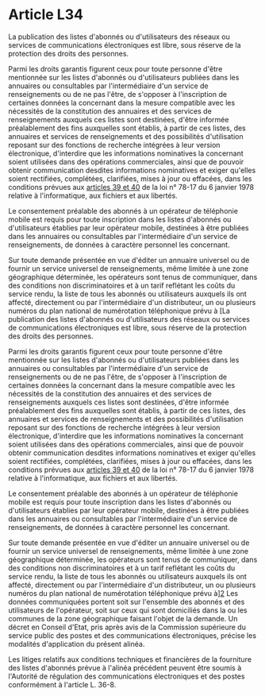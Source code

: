 # Article L34

La publication des listes d'abonnés ou d'utilisateurs des réseaux ou services de communications électroniques est libre, sous réserve de la protection des droits des personnes. 

Parmi les droits garantis figurent ceux pour toute personne d'être mentionnée sur les listes d'abonnés ou d'utilisateurs publiées dans les annuaires ou consultables par l'intermédiaire d'un service de renseignements ou de ne pas l'être, de s'opposer à l'inscription de certaines données la concernant dans la mesure compatible avec les nécessités de la constitution des annuaires et des services de renseignements auxquels ces listes sont destinées, d'être informée préalablement des fins auxquelles sont établis, à partir de ces listes, des annuaires et services de renseignements et des possibilités d'utilisation reposant sur des fonctions de recherche intégrées à leur version électronique, d'interdire que les informations nominatives la concernant soient utilisées dans des opérations commerciales, ainsi que de pouvoir obtenir communication desdites informations nominatives et exiger qu'elles soient rectifiées, complétées, clarifiées, mises à jour ou effacées, dans les conditions prévues aux [articles 39 et 40][1] de la loi n° 78-17 du 6 janvier 1978 relative à l'informatique, aux fichiers et aux libertés. 

Le consentement préalable des abonnés à un opérateur de téléphonie mobile est requis pour toute inscription dans les listes d'abonnés ou d'utilisateurs établies par leur opérateur mobile, destinées à être publiées dans les annuaires ou consultables par l'intermédiaire d'un service de renseignements, de données à caractère personnel les concernant. 

Sur toute demande présentée en vue d'éditer un annuaire universel ou de fournir un service universel de renseignements, même limitée à une zone géographique déterminée, les opérateurs sont tenus de communiquer, dans des conditions non discriminatoires et à un tarif reflétant les coûts du service rendu, la liste de tous les abonnés ou utilisateurs auxquels ils ont affecté, directement ou par l'intermédiaire d'un distributeur, un ou plusieurs numéros du plan national de numérotation téléphonique prévu à [La publication des listes d'abonnés ou d'utilisateurs des réseaux ou services de communications électroniques est libre, sous réserve de la protection des droits des personnes. 

Parmi les droits garantis figurent ceux pour toute personne d'être mentionnée sur les listes d'abonnés ou d'utilisateurs publiées dans les annuaires ou consultables par l'intermédiaire d'un service de renseignements ou de ne pas l'être, de s'opposer à l'inscription de certaines données la concernant dans la mesure compatible avec les nécessités de la constitution des annuaires et des services de renseignements auxquels ces listes sont destinées, d'être informée préalablement des fins auxquelles sont établis, à partir de ces listes, des annuaires et services de renseignements et des possibilités d'utilisation reposant sur des fonctions de recherche intégrées à leur version électronique, d'interdire que les informations nominatives la concernant soient utilisées dans des opérations commerciales, ainsi que de pouvoir obtenir communication desdites informations nominatives et exiger qu'elles soient rectifiées, complétées, clarifiées, mises à jour ou effacées, dans les conditions prévues aux [articles 39 et 40][1] de la loi n° 78-17 du 6 janvier 1978 relative à l'informatique, aux fichiers et aux libertés. 

Le consentement préalable des abonnés à un opérateur de téléphonie mobile est requis pour toute inscription dans les listes d'abonnés ou d'utilisateurs établies par leur opérateur mobile, destinées à être publiées dans les annuaires ou consultables par l'intermédiaire d'un service de renseignements, de données à caractère personnel les concernant. 

Sur toute demande présentée en vue d'éditer un annuaire universel ou de fournir un service universel de renseignements, même limitée à une zone géographique déterminée, les opérateurs sont tenus de communiquer, dans des conditions non discriminatoires et à un tarif reflétant les coûts du service rendu, la liste de tous les abonnés ou utilisateurs auxquels ils ont affecté, directement ou par l'intermédiaire d'un distributeur, un ou plusieurs numéros du plan national de numérotation téléphonique prévu à][2] Les données communiquées portent soit sur l'ensemble des abonnés et des utilisateurs de l'opérateur, soit sur ceux qui sont domiciliés dans la ou les communes de la zone géographique faisant l'objet de la demande. Un décret en Conseil d'Etat, pris après avis de la Commission supérieure du service public des postes et des communications électroniques, précise les modalités d'application du présent alinéa. 

Les litiges relatifs aux conditions techniques et financières de la fourniture des listes d'abonnés prévue à l'alinéa précédent peuvent être soumis à l'Autorité de régulation des communications électroniques et des postes conformément à l'article L. 36-8.

 [1]: /affichTexteArticle.do?cidTexte=JORFTEXT000000886460&idArticle=LEGIARTI000006528141&dateTexte=&categorieLien=cid
 [2]: /affichCodeArticle.do?cidTexte=LEGITEXT000006070987&idArticle=LEGIARTI000006465460&dateTexte=&categorieLien=cid